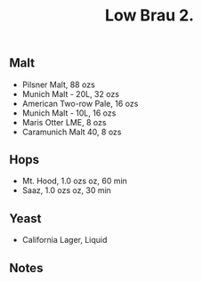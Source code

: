 ﻿---
layout: post
title: Low Brau 2.
tags: [ beer ]
---
## Malt
-  Pilsner Malt, 88 ozs
-  Munich Malt - 20L, 32 ozs
-  American Two-row Pale, 16 ozs
-  Munich Malt - 10L, 16 ozs
-  Maris Otter LME, 8 ozs
-  Caramunich Malt 40, 8 ozs
## Hops
-  Mt. Hood, 1.0 ozs oz, 60 min
-  Saaz, 1.0 ozs oz, 30 min
## Yeast
-  California Lager, Liquid
## Notes

